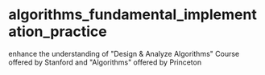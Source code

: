 # algorithms_fundamental_implementation_practice
enhance the understanding of "Design &amp; Analyze Algorithms" Course offered by Stanford and "Algorithms" offered by Princeton
